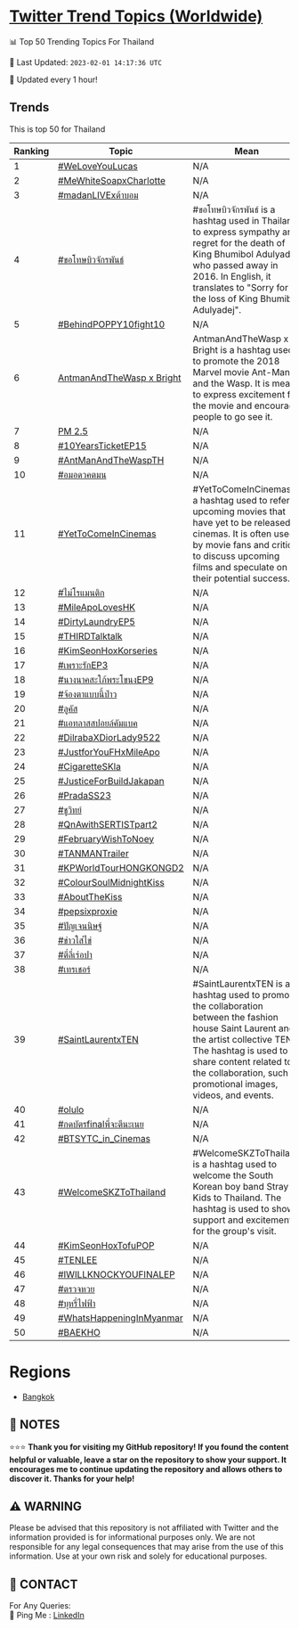 [Twitter Trend Topics (Worldwide)](https://github.com/ErcinDedeoglu/Twitter-Trend-Topics)
==========


📊 Top 50 Trending Topics For Thailand

📆 Last Updated: `2023-02-01 14:17:36 UTC`

🔧 Updated every 1 hour!


## Trends

This is top 50 for Thailand

| Ranking | Topic | Mean |
| ------- | ------------ | ------------ |
| 1 | [#WeLoveYouLucas](http://twitter.com/search?q=%23WeLoveYouLucas) | N/A |
| 2 | [#MeWhiteSoapxCharlotte](http://twitter.com/search?q=%23MeWhiteSoapxCharlotte) | N/A |
| 3 | [#madanLIVExต้าบอม](http://twitter.com/search?q=%23madanLIVEx%e0%b8%95%e0%b9%89%e0%b8%b2%e0%b8%9a%e0%b8%ad%e0%b8%a1) | N/A |
| 4 | [#ขอโทษบิวจักรพันธ์](http://twitter.com/search?q=%23%e0%b8%82%e0%b8%ad%e0%b9%82%e0%b8%97%e0%b8%a9%e0%b8%9a%e0%b8%b4%e0%b8%a7%e0%b8%88%e0%b8%b1%e0%b8%81%e0%b8%a3%e0%b8%9e%e0%b8%b1%e0%b8%99%e0%b8%98%e0%b9%8c) | #ขอโทษบิวจักรพันธ์ is a hashtag used in Thailand to express sympathy and regret for the death of King Bhumibol Adulyadej, who passed away in 2016. In English, it translates to "Sorry for the loss of King Bhumibol Adulyadej". |
| 5 | [#BehindPOPPY10fight10](http://twitter.com/search?q=%23BehindPOPPY10fight10) | N/A |
| 6 | [AntmanAndTheWasp x Bright](http://twitter.com/search?q=AntmanAndTheWasp+x+Bright) | AntmanAndTheWasp x Bright is a hashtag used to promote the 2018 Marvel movie Ant-Man and the Wasp. It is meant to express excitement for the movie and encourage people to go see it. |
| 7 | [PM 2.5](http://twitter.com/search?q=PM+2.5) | N/A |
| 8 | [#10YearsTicketEP15](http://twitter.com/search?q=%2310YearsTicketEP15) | N/A |
| 9 | [#AntManAndTheWaspTH](http://twitter.com/search?q=%23AntManAndTheWaspTH) | N/A |
| 10 | [#อมอดวคตมน](http://twitter.com/search?q=%23%e0%b8%ad%e0%b8%a1%e0%b8%ad%e0%b8%94%e0%b8%a7%e0%b8%84%e0%b8%95%e0%b8%a1%e0%b8%99) | N/A |
| 11 | [#YetToComeInCinemas](http://twitter.com/search?q=%23YetToComeInCinemas) | #YetToComeInCinemas is a hashtag used to refer to upcoming movies that have yet to be released in cinemas. It is often used by movie fans and critics to discuss upcoming films and speculate on their potential success. |
| 12 | [#ไม่โรแมนติก](http://twitter.com/search?q=%23%e0%b9%84%e0%b8%a1%e0%b9%88%e0%b9%82%e0%b8%a3%e0%b9%81%e0%b8%a1%e0%b8%99%e0%b8%95%e0%b8%b4%e0%b8%81) | N/A |
| 13 | [#MileApoLovesHK](http://twitter.com/search?q=%23MileApoLovesHK) | N/A |
| 14 | [#DirtyLaundryEP5](http://twitter.com/search?q=%23DirtyLaundryEP5) | N/A |
| 15 | [#THIRDTalktalk](http://twitter.com/search?q=%23THIRDTalktalk) | N/A |
| 16 | [#KimSeonHoxKorseries](http://twitter.com/search?q=%23KimSeonHoxKorseries) | N/A |
| 17 | [#เพราะรักEP3](http://twitter.com/search?q=%23%e0%b9%80%e0%b8%9e%e0%b8%a3%e0%b8%b2%e0%b8%b0%e0%b8%a3%e0%b8%b1%e0%b8%81EP3) | N/A |
| 18 | [#นางนาคสะใภ้พระโขนงEP9](http://twitter.com/search?q=%23%e0%b8%99%e0%b8%b2%e0%b8%87%e0%b8%99%e0%b8%b2%e0%b8%84%e0%b8%aa%e0%b8%b0%e0%b9%83%e0%b8%a0%e0%b9%89%e0%b8%9e%e0%b8%a3%e0%b8%b0%e0%b9%82%e0%b8%82%e0%b8%99%e0%b8%87EP9) | N/A |
| 19 | [#จ้องตาแบบนี้ป่าว](http://twitter.com/search?q=%23%e0%b8%88%e0%b9%89%e0%b8%ad%e0%b8%87%e0%b8%95%e0%b8%b2%e0%b9%81%e0%b8%9a%e0%b8%9a%e0%b8%99%e0%b8%b5%e0%b9%89%e0%b8%9b%e0%b9%88%e0%b8%b2%e0%b8%a7) | N/A |
| 20 | [#ลูคัส](http://twitter.com/search?q=%23%e0%b8%a5%e0%b8%b9%e0%b8%84%e0%b8%b1%e0%b8%aa) | N/A |
| 21 | [#แอทลาสสปอยล์คัมแบค](http://twitter.com/search?q=%23%e0%b9%81%e0%b8%ad%e0%b8%97%e0%b8%a5%e0%b8%b2%e0%b8%aa%e0%b8%aa%e0%b8%9b%e0%b8%ad%e0%b8%a2%e0%b8%a5%e0%b9%8c%e0%b8%84%e0%b8%b1%e0%b8%a1%e0%b9%81%e0%b8%9a%e0%b8%84) | N/A |
| 22 | [#DilrabaXDiorLady9522](http://twitter.com/search?q=%23DilrabaXDiorLady9522) | N/A |
| 23 | [#JustforYouFHxMileApo](http://twitter.com/search?q=%23JustforYouFHxMileApo) | N/A |
| 24 | [#CigaretteSKla](http://twitter.com/search?q=%23CigaretteSKla) | N/A |
| 25 | [#JusticeForBuildJakapan](http://twitter.com/search?q=%23JusticeForBuildJakapan) | N/A |
| 26 | [#PradaSS23](http://twitter.com/search?q=%23PradaSS23) | N/A |
| 27 | [#ชูวิทย์](http://twitter.com/search?q=%23%e0%b8%8a%e0%b8%b9%e0%b8%a7%e0%b8%b4%e0%b8%97%e0%b8%a2%e0%b9%8c) | N/A |
| 28 | [#QnAwithSERTISTpart2](http://twitter.com/search?q=%23QnAwithSERTISTpart2) | N/A |
| 29 | [#FebruaryWishToNoey](http://twitter.com/search?q=%23FebruaryWishToNoey) | N/A |
| 30 | [#TANMANTrailer](http://twitter.com/search?q=%23TANMANTrailer) | N/A |
| 31 | [#KPWorldTourHONGKONGD2](http://twitter.com/search?q=%23KPWorldTourHONGKONGD2) | N/A |
| 32 | [#ColourSoulMidnightKiss](http://twitter.com/search?q=%23ColourSoulMidnightKiss) | N/A |
| 33 | [#AboutTheKiss](http://twitter.com/search?q=%23AboutTheKiss) | N/A |
| 34 | [#pepsixproxie](http://twitter.com/search?q=%23pepsixproxie) | N/A |
| 35 | [#ปัญเจนนิษฐ์](http://twitter.com/search?q=%23%e0%b8%9b%e0%b8%b1%e0%b8%8d%e0%b9%80%e0%b8%88%e0%b8%99%e0%b8%99%e0%b8%b4%e0%b8%a9%e0%b8%90%e0%b9%8c) | N/A |
| 36 | [#ข่าวใส่ไข่](http://twitter.com/search?q=%23%e0%b8%82%e0%b9%88%e0%b8%b2%e0%b8%a7%e0%b9%83%e0%b8%aa%e0%b9%88%e0%b9%84%e0%b8%82%e0%b9%88) | N/A |
| 37 | [#ตี๋ลี่เร่อปา](http://twitter.com/search?q=%23%e0%b8%95%e0%b8%b5%e0%b9%8b%e0%b8%a5%e0%b8%b5%e0%b9%88%e0%b9%80%e0%b8%a3%e0%b9%88%e0%b8%ad%e0%b8%9b%e0%b8%b2) | N/A |
| 38 | [#เทรเชอร์](http://twitter.com/search?q=%23%e0%b9%80%e0%b8%97%e0%b8%a3%e0%b9%80%e0%b8%8a%e0%b8%ad%e0%b8%a3%e0%b9%8c) | N/A |
| 39 | [#SaintLaurentxTEN](http://twitter.com/search?q=%23SaintLaurentxTEN) | #SaintLaurentxTEN is a hashtag used to promote the collaboration between the fashion house Saint Laurent and the artist collective TEN. The hashtag is used to share content related to the collaboration, such as promotional images, videos, and events. |
| 40 | [#olulo](http://twitter.com/search?q=%23olulo) | N/A |
| 41 | [#กดบัตรfinalพี่จะตีนะเนย](http://twitter.com/search?q=%23%e0%b8%81%e0%b8%94%e0%b8%9a%e0%b8%b1%e0%b8%95%e0%b8%a3final%e0%b8%9e%e0%b8%b5%e0%b9%88%e0%b8%88%e0%b8%b0%e0%b8%95%e0%b8%b5%e0%b8%99%e0%b8%b0%e0%b9%80%e0%b8%99%e0%b8%a2) | N/A |
| 42 | [#BTSYTC_in_Cinemas](http://twitter.com/search?q=%23BTSYTC_in_Cinemas) | N/A |
| 43 | [#WelcomeSKZToThailand](http://twitter.com/search?q=%23WelcomeSKZToThailand) | #WelcomeSKZToThailand is a hashtag used to welcome the South Korean boy band Stray Kids to Thailand. The hashtag is used to show support and excitement for the group's visit. |
| 44 | [#KimSeonHoxTofuPOP](http://twitter.com/search?q=%23KimSeonHoxTofuPOP) | N/A |
| 45 | [#TENLEE](http://twitter.com/search?q=%23TENLEE) | N/A |
| 46 | [#IWILLKNOCKYOUFINALEP](http://twitter.com/search?q=%23IWILLKNOCKYOUFINALEP) | N/A |
| 47 | [#ตรวจหวย](http://twitter.com/search?q=%23%e0%b8%95%e0%b8%a3%e0%b8%a7%e0%b8%88%e0%b8%ab%e0%b8%a7%e0%b8%a2) | N/A |
| 48 | [#บุหรี่ไฟฟ้า](http://twitter.com/search?q=%23%e0%b8%9a%e0%b8%b8%e0%b8%ab%e0%b8%a3%e0%b8%b5%e0%b9%88%e0%b9%84%e0%b8%9f%e0%b8%9f%e0%b9%89%e0%b8%b2) | N/A |
| 49 | [#WhatsHappeningInMyanmar](http://twitter.com/search?q=%23WhatsHappeningInMyanmar) | N/A |
| 50 | [#BAEKHO](http://twitter.com/search?q=%23BAEKHO) | N/A |



# Regions

* [Bangkok](</Thailand/Bangkok.md>)



## 📝 NOTES

⭐⭐⭐ **Thank you for visiting my GitHub repository! If you found the content helpful or valuable, leave a star on the repository to show your support. It encourages me to continue updating the repository and allows others to discover it. Thanks for your help!**


## ⚠️ WARNING

Please be advised that this repository is not affiliated with Twitter and the information provided is for informational purposes only. We are not responsible for any legal consequences that may arise from the use of this information. Use at your own risk and solely for educational purposes.


## 📨 CONTACT

 For Any Queries:  
            🏓 Ping Me : [LinkedIn](https://www.linkedin.com/in/ercindedeoglu/)
